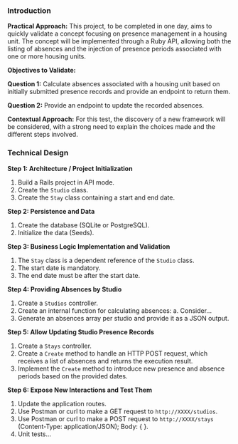 ### Introduction

**Practical Approach:**
This project, to be completed in one day, aims to quickly validate a concept focusing on presence management in a housing unit. The concept will be implemented through a Ruby API, allowing both the listing of absences and the injection of presence periods associated with one or more housing units.

**Objectives to Validate:**

**Question 1:** Calculate absences associated with a housing unit based on initially submitted presence records and provide an endpoint to return them.

**Question 2:** Provide an endpoint to update the recorded absences.

**Contextual Approach:**
For this test, the discovery of a new framework will be considered, with a strong need to explain the choices made and the different steps involved.

### Technical Design

**Step 1: Architecture / Project Initialization**
1. Build a Rails project in API mode.
2. Create the `Studio` class.
3. Create the `Stay` class containing a start and end date.

**Step 2: Persistence and Data**
1. Create the database (SQLite or PostgreSQL).
2. Initialize the data (Seeds).

**Step 3: Business Logic Implementation and Validation**
1. The `Stay` class is a dependent reference of the `Studio` class.
2. The start date is mandatory.
3. The end date must be after the start date.

**Step 4: Providing Absences by Studio**
1. Create a `Studios` controller.
2. Create an internal function for calculating absences:
   a. Consider...
3. Generate an absences array per studio and provide it as a JSON output.

**Step 5: Allow Updating Studio Presence Records**
1. Create a `Stays` controller.
2. Create a `Create` method to handle an HTTP POST request, which receives a list of absences and returns the execution result.
3. Implement the `Create` method to introduce new presence and absence periods based on the provided dates.

**Step 6: Expose New Interactions and Test Them**
1. Update the application routes.
2. Use Postman or curl to make a GET request to `http://XXXX/studios`.
3. Use Postman or curl to make a POST request to `http://XXXX/stays` (Content-Type: application/JSON); Body: { <list of absences> }.
4. Unit tests...